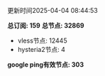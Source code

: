 更新时间2025-04-04 08:44:53

**总订阅: 159**
**总节点: 32869**
- vless节点: 12445
- hysteria2节点: 4

**google ping有效节点: 303**
